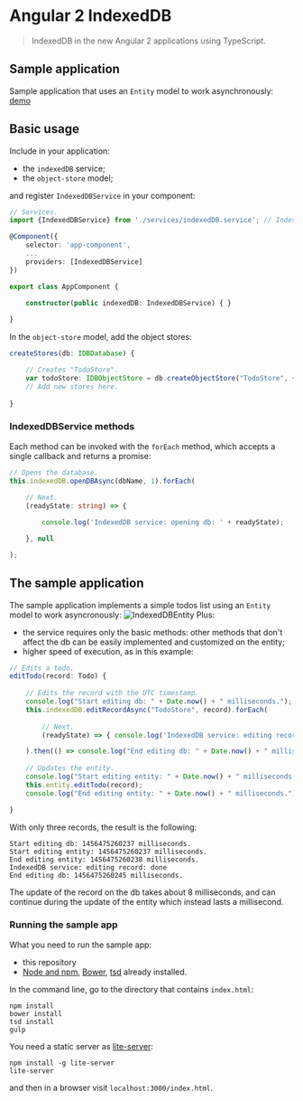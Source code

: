 # Angular 2 IndexedDB
> IndexedDB in the new Angular 2 applications using TypeScript.

## Sample application
Sample application that uses an `Entity` model to work asynchronously: [demo](http://robisim74.github.io/angular2indexedDB)

## Basic usage
Include in your application:
* the `indexedDB` service;
* the `object-store` model;

and register `IndexedDBService` in your component:
```TypeScript
// Services.
import {IndexedDBService} from './services/indexedDB.service'; // IndexedDBService class.

@Component({
    selector: 'app-component',
    ...
    providers: [IndexedDBService]
})

export class AppComponent {

    constructor(public indexedDB: IndexedDBService) { }
     
}
```
In the `object-store` model, add the object stores:
```TypeScript
createStores(db: IDBDatabase) {

    // Creates "TodoStore".
    var todoStore: IDBObjectStore = db.createObjectStore("TodoStore", { keyPath: 'todoId' });
    // Add new stores here.
       
}
```

### IndexedDBService methods
Each method can be invoked with the `forEach` method, which accepts a single callback and returns a promise: 
```TypeScript
// Opens the database.
this.indexedDB.openDBAsync(dbName, 1).forEach(
                   
    // Next.
    (readyState: string) => {

        console.log('IndexedDB service: opening db: ' + readyState);

    }, null

);
```

## The sample application
The sample application implements a simple todos list using an `Entity` model to work asyncronously:
![IndexedDBEntity](https://github.com/robisim74/angular2indexedDB/blob/master/IndexedDBEntity.jpg)
Plus:
* the service requires only the basic methods: other methods that don't affect the db can be easily implemented and customized on the entity;
* higher speed of execution, as in this example:
```TypeScript
// Edits a todo.
editTodo(record: Todo) {
    
    // Edits the record with the UTC timestamp.
    console.log("Start editing db: " + Date.now() + " milliseconds.");
    this.indexedDB.editRecordAsync("TodoStore", record).forEach(
        
        // Next.
        (readyState) => { console.log('IndexedDB service: editing record: ' + readyState); }, null

    ).then(() => console.log("End editing db: " + Date.now() + " milliseconds."));
    
    // Updates the entity. 
    console.log("Start editing entity: " + Date.now() + " milliseconds.");
    this.entity.editTodo(record);
    console.log("End editing entity: " + Date.now() + " milliseconds.");

}
```
With only three records, the result is the following:
```
Start editing db: 1456475260237 milliseconds.
Start editing entity: 1456475260237 milliseconds.
End editing entity: 1456475260238 milliseconds.
IndexedDB service: editing record: done
End editing db: 1456475260245 milliseconds.
```
The update of the record on the db takes about 8 milliseconds, and can continue during the update of the entity which instead lasts a millisecond.

### Running the sample app
What you need to run the sample app:
- this repository
- [Node and npm](https://nodejs.org), [Bower](http://bower.io/), [tsd](http://definitelytyped.org/) already installed.

In the command line, go to the directory that contains `index.html`:
```
npm install
bower install
tsd install
gulp
```
You need a static server as [lite-server](https://github.com/johnpapa/lite-server):
```
npm install -g lite-server
lite-server
```
and then in a browser visit `localhost:3000/index.html`.